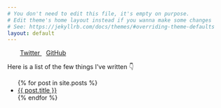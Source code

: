 ```yaml
---
# You don't need to edit this file, it's empty on purpose.
# Edit theme's home layout instead if you wanna make some changes
# See: https://jekyllrb.com/docs/themes/#overriding-theme-defaults
layout: default
---
```

<link rel="stylesheet" href="//maxcdn.bootstrapcdn.com/font-awesome/4.3.0/css/font-awesome.min.css">

<ul style="align:center;">

<li style="margin-left:5px; margin-right:5px; display: inline;">
<a href="https://twitter.com/{{ site.twitter_username }}">
      <i class="fa fa-twitter"></i> Twitter
    </a>
</li>

<li style="margin-left:5px; margin-right:5px; display: inline;">
<a href="https://github.com/{{ site.github_username }}">
      <i class="fa fa-github"></i> GitHub
    </a>
</li>

</ul>

Here is a list of the few things I've written 👇
<ul>
  {% for post in site.posts %}
    <li>
      <a href="{{ post.url }}">{{ post.title }}</a>
    </li>
  {% endfor %}
</ul>
